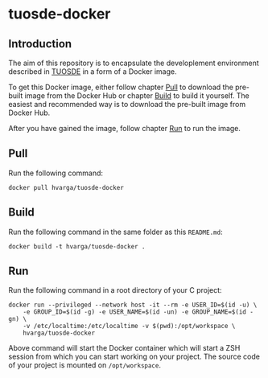 # tuosde-docker

## Introduction

The aim of this repository is to encapsulate the developlement environment
described in [TUOSDE](https://www.tuosde.org/) in a form of a Docker image.

To get this Docker image, either follow chapter [Pull](#pull) to download the
pre-built image from the Docker Hub or chapter [Build](#build) to build
it yourself. The easiest and recommended way is to download the pre-built image
from Docker Hub.

After you have gained the image, follow chapter [Run](#run) to run the image.

## Pull

Run the following command:

```shell
docker pull hvarga/tuosde-docker
```

## Build

Run the following command in the same folder as this `README.md`:

```shell
docker build -t hvarga/tuosde-docker .
```

## Run

Run the following command in a root directory of your C project:

```shell
docker run --privileged --network host -it --rm -e USER_ID=$(id -u) \
	-e GROUP_ID=$(id -g) -e USER_NAME=$(id -un) -e GROUP_NAME=$(id -gn) \
	-v /etc/localtime:/etc/localtime -v $(pwd):/opt/workspace \
	hvarga/tuosde-docker
```

Above command will start the Docker container which will start a ZSH session
from which you can start working on your project. The source code of your
project is mounted on `/opt/workspace`.
